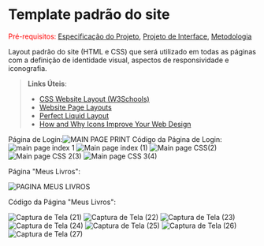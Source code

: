 # Template padrão do site

<span style="color:red">Pré-requisitos: <a href="2-Especificação do Projeto.md"> Especificação do Projeto</a></span>, <a href="3-Projeto de Interface.md"> Projeto de Interface</a>, <a href="4-Metodologia.md"> Metodologia</a>

Layout padrão do site (HTML e CSS) que será utilizado em todas as páginas com a definição de identidade visual, aspectos de responsividade e iconografia.

> **Links Úteis**:
>
> - [CSS Website Layout (W3Schools)](https://www.w3schools.com/css/css_website_layout.asp)
> - [Website Page Layouts](http://www.cellbiol.com/bioinformatics_web_development/chapter-3-your-first-web-page-learning-html-and-css/website-page-layouts/)
> - [Perfect Liquid Layout](https://matthewjamestaylor.com/perfect-liquid-layouts)
> - [How and Why Icons Improve Your Web Design](https://usabilla.com/blog/how-and-why-icons-improve-you-web-design/)

Página de Login:![MAIN PAGE PRINT](https://github.com/ICEI-PUC-Minas-PMV-ADS/pmv-ads-2023-1-e1-proj-web-t7-bookproject/assets/101235591/526397d2-837d-4df9-85db-46d0589bb5b2)
Código da Página de Login:
![main page index 1](https://github.com/ICEI-PUC-Minas-PMV-ADS/pmv-ads-2023-1-e1-proj-web-t7-bookproject/assets/101235591/313042e3-a7ee-46c3-a870-c3185fa86dd1)
![Main page index (1)](https://github.com/ICEI-PUC-Minas-PMV-ADS/pmv-ads-2023-1-e1-proj-web-t7-bookproject/assets/101235591/446e378d-ec35-4da9-abd3-70ad7888b182)
![Main page CSS(2)](https://github.com/ICEI-PUC-Minas-PMV-ADS/pmv-ads-2023-1-e1-proj-web-t7-bookproject/assets/101235591/7a765b89-71a0-497c-bdcd-82e5da9e590b)
![Main page CSS 2(3)](https://github.com/ICEI-PUC-Minas-PMV-ADS/pmv-ads-2023-1-e1-proj-web-t7-bookproject/assets/101235591/9459d31a-6282-40cc-88ff-f8afd2ccc819)
![Main page CSS 3(4)](https://github.com/ICEI-PUC-Minas-PMV-ADS/pmv-ads-2023-1-e1-proj-web-t7-bookproject/assets/101235591/ba361319-cd80-4feb-b4db-8013543b6799)

Página "Meus Livros":

![PAGINA MEUS LIVROS](https://github.com/ICEI-PUC-Minas-PMV-ADS/pmv-ads-2023-1-e1-proj-web-t7-bookproject/assets/101235591/704b5fb1-1c77-49b2-885a-cc9b42bbaae0)

Código da Página "Meus Livros":

![Captura de Tela (21)](https://github.com/ICEI-PUC-Minas-PMV-ADS/pmv-ads-2023-1-e1-proj-web-t7-bookproject/assets/101235591/718ec20c-7945-48b9-afc7-c2497a08cbde)
![Captura de Tela (22)](https://github.com/ICEI-PUC-Minas-PMV-ADS/pmv-ads-2023-1-e1-proj-web-t7-bookproject/assets/101235591/3972f3a6-f1f1-4bbd-80ed-918a9cd746fa)
![Captura de Tela (23)](https://github.com/ICEI-PUC-Minas-PMV-ADS/pmv-ads-2023-1-e1-proj-web-t7-bookproject/assets/101235591/c8b28bbd-c3fb-47d2-804e-40a3e74cea1b)
![Captura de Tela (24)](https://github.com/ICEI-PUC-Minas-PMV-ADS/pmv-ads-2023-1-e1-proj-web-t7-bookproject/assets/101235591/d892d834-bfb6-498f-8acb-f200eddcbe55)
![Captura de Tela (25)](https://github.com/ICEI-PUC-Minas-PMV-ADS/pmv-ads-2023-1-e1-proj-web-t7-bookproject/assets/101235591/bf232422-aff4-4377-9603-a7b86150a59e)
![Captura de Tela (26)](https://github.com/ICEI-PUC-Minas-PMV-ADS/pmv-ads-2023-1-e1-proj-web-t7-bookproject/assets/101235591/25569f1d-339a-41a6-9e70-481ef3b80e99)
![Captura de Tela (27)](https://github.com/ICEI-PUC-Minas-PMV-ADS/pmv-ads-2023-1-e1-proj-web-t7-bookproject/assets/101235591/f9eb25e7-9410-4522-aca1-a647828127d1)

